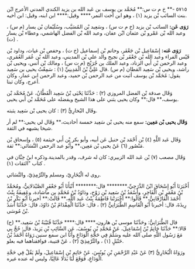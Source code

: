 ٥٧١٥ -** خ م ت س:** مُحَمَّد بن يوسف بن عَبد الله بن يزيد الكندي المدني الأعرج ابْن بنت السائب بْن يزيد (١) ، وهو ابن أخت النمر،**** وقيل:**** ابن ابنه، وقيل: ابن أخيه.

**رَوَى عَن:** السائب بْن يزيد (خ م ت س) ، وسَعِيد بْن المُسَيَّب، وسُلَيْمان بْن يسار (م س) ، وعبد الله بْن عَمْرو بْن عثمان ابْن عفان، وعبد الله بْن الفضل الهاشمي، وعطاء بْن يسار (ت) .

**رَوَى عَنه:** إِسْمَاعِيل بْن جَعْفَر، وحاتم بْن إسماعيل (خ ت) ، وحفص بْن غياث، وداود بْن قَيْس الفراء وعبد الله بْن جَعْفَر بْن نجيح والد علي بْن المديني، وعبد الله بْن عُمَر العُمَري، وعبد الرحمن بْن أَبي الزناد، وعبد الملك بن جُرَيْج (م ت س) ، ومالك بْن أنس، ويحيى بْن راشد، ويحيى بْن سَعِيد القطان (م س) .قال عَلِيُّ بْنُ الْمَدِينِيِّ (١) : سَمِعْتُ يحيى بن سَعِيد يقول: مُحَمَّد بْن يوسف أثبت من عبد الرحمن بْن حميد، وعبد الرحمن ابن عمار، وكان أعرج، وكان ثبتا.

وَقَال صدقة بْن الفضل المروزي (٢) : حَدَّثَنَا يَحْيَى بْنُ سَعِيد الْقَطَّانُ، عَنْ مُحَمَّد بْن يوسف،** قال:** وكان يحيى يثني على هذا الشيخ ويفضله على مُحَمَّد بْن أَبي يحيى.

وقَال البُخارِيُّ (٣) : كان يحيى بْن سَعِيد يثبته.

**وَقَال يحيى بْن مَعِين:** سمع منه يحيى بْن سَعِيد خمسة أحاديث،** وَقَال لي يحيى:** لم أر شيخا يشبهه في الثقة.

وَقَال عَبد اللَّهِ (٤) بْن أَحْمَد بْن حنبل عَن أبيه، وأبو بكر بْن أَبي خيثمة (٥) ، وإسحاق بْن مَنْصُور (٦) عَنْ يحيى بْن مَعِين،** وأَبُو عبد الرحمن النَّسَائي:** ثقة.

وَقَال مصعب (٧) بْن عَبد الله الزبيري: كان له شرف، وقدر بالمدينة.وذكره ابنُ حِبَّان في كتاب "الثقات (١) .

روى له الْبُخَارِيّ، ومسلم والتِّرْمِذِيّ، والنَّسَائي.

أَخْبَرَنَا أَبُو إِسْحَاقَ ابْنُ الدَّرَجِيِّ،******** قال:******** أَنْبَأَنَا أَبُو جَعْفَرٍ الصَّيْدَلانِيُّ، ومُحَمَّدُ بْنُ مَعْمَرِ بْنِ الْفَاخِرِ، وأَسْعَدُ بْنُ سَعِيد بْنِ رَوْحٍ، ودَاوُدُ بْنُ مُحَمَّدِ بن ماشادة، وعَفِيفَةُ بِنْتُ أَحْمَدَ الْفَارْفَانِيُّ،** قَالُوا:** أَخْبَرَتْنا فَاطِمَةُ بِنْتُ عَبد اللَّهِ،** قَالَتْ:** أخبرنا أَبُو بَكْرِ بْنُ رِيذَةَ، قال: أخبرنا أَبُو الْقَاسِمِ الطَّبَرَانِيُّ (٢) ، قال: حَدَّثَنَا الْمِقْدَامُ بْنُ دَاوُدَ، قال: حَدَّثَنَا أَسَدُ بْنُ مُوسَى.

(ح) قال الطَّبَرَانِيُّ: وحَدَّثَنَا موسى بْن هارون،**** قال:**** حَدَّثَنَا قُتَيْبَةُ بْنُ سَعِيد،** قَالا:** حَدَّثَنَا حَاتِمُ بْنُ إِسْمَاعِيلَ، عَنْ مُحَمَّدِ بْنِ يُوسُفَ، عَنِ السَّائِبِ بْنِ يَزِيدَ، قال: حُجَّ بِي مَعَ رَسُول اللَّهِ صلى الله عليه وسَلَّمَ فِي حَجَّةِ الْوَدَاعِ وأَنَا ابن سمع سنين.رَوَاهُ أَحْمَدُ بْنُ حَنْبَلٍ (١) ، والتِّرْمِذِيّ (٢) ، عَنْ قتيبة، فوافقناهما فيه بعلو.

ورَوَاهُ الْبُخَارِيُّ (٣) عَنْ عَبْدِ الرَّحْمَنِ بْنِ يُونُسَ، عَنْ حَاتِمِ بْنِ إِسْمَاعِيلَ، ولَمْ يَقُلْ فِي حَجَّةِ الْوَدَاعِ، فَوَقَعَ لَنَا بَدَلا عَالِيًا، وليس له عنده غيره.